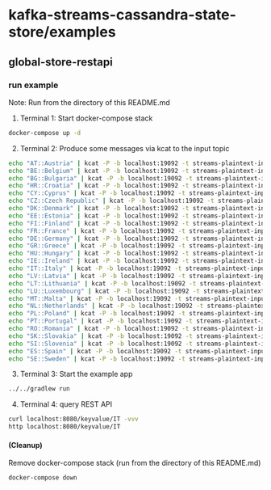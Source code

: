 # kafka-streams-cassandra-state-store/examples 
## global-store-restapi

### run example

Note: Run from the directory of this README.md

1. Terminal 1: Start docker-compose stack
```bash
docker-compose up -d
```

2. Terminal 2: Produce some messages via kcat to the input topic
```bash
echo "AT::Austria" | kcat -P -b localhost:19092 -t streams-plaintext-input -K::
echo "BE::Belgium" | kcat -P -b localhost:19092 -t streams-plaintext-input -K::
echo "BG::Bulgaria" | kcat -P -b localhost:19092 -t streams-plaintext-input -K::
echo "HR::Croatia" | kcat -P -b localhost:19092 -t streams-plaintext-input -K::
echo "CY::Cyprus" | kcat -P -b localhost:19092 -t streams-plaintext-input -K::
echo "CZ::Czech Republic" | kcat -P -b localhost:19092 -t streams-plaintext-input -K::
echo "DK::Denmark" | kcat -P -b localhost:19092 -t streams-plaintext-input -K::
echo "EE::Estonia" | kcat -P -b localhost:19092 -t streams-plaintext-input -K::
echo "FI::Finland" | kcat -P -b localhost:19092 -t streams-plaintext-input -K::
echo "FR::France" | kcat -P -b localhost:19092 -t streams-plaintext-input -K::
echo "DE::Germany" | kcat -P -b localhost:19092 -t streams-plaintext-input -K::
echo "GR::Greece" | kcat -P -b localhost:19092 -t streams-plaintext-input -K::
echo "HU::Hungary" | kcat -P -b localhost:19092 -t streams-plaintext-input -K::
echo "IE::Ireland" | kcat -P -b localhost:19092 -t streams-plaintext-input -K::
echo "IT::Italy" | kcat -P -b localhost:19092 -t streams-plaintext-input -K::
echo "LV::Latvia" | kcat -P -b localhost:19092 -t streams-plaintext-input -K::
echo "LT::Lithuania" | kcat -P -b localhost:19092 -t streams-plaintext-input -K::
echo "LU::Luxembourg" | kcat -P -b localhost:19092 -t streams-plaintext-input -K::
echo "MT::Malta" | kcat -P -b localhost:19092 -t streams-plaintext-input -K::
echo "NL::Netherlands" | kcat -P -b localhost:19092 -t streams-plaintext-input -K::
echo "PL::Poland" | kcat -P -b localhost:19092 -t streams-plaintext-input -K::
echo "PT::Portugal" | kcat -P -b localhost:19092 -t streams-plaintext-input -K::
echo "RO::Romania" | kcat -P -b localhost:19092 -t streams-plaintext-input -K::
echo "SK::Slovakia" | kcat -P -b localhost:19092 -t streams-plaintext-input -K::
echo "SI::Slovenia" | kcat -P -b localhost:19092 -t streams-plaintext-input -K::
echo "ES::Spain" | kcat -P -b localhost:19092 -t streams-plaintext-input -K::
echo "SE::Sweden" | kcat -P -b localhost:19092 -t streams-plaintext-input -K::
```

3. Terminal 3: Start the example app
```bash
../../gradlew run
```

4. Terminal 4: query REST API
```bash
curl localhost:8080/keyvalue/IT -vvv
http localhost:8080/keyvalue/IT
```

#### (Cleanup)

Remove docker-compose stack (run from the directory of this README.md)
```bash
docker-compose down
```
